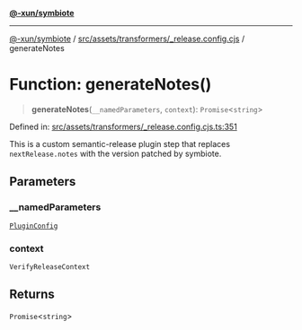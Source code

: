 [**@-xun/symbiote**](../../../../../README.md)

***

[@-xun/symbiote](../../../../../README.md) / [src/assets/transformers/\_release.config.cjs](../README.md) / generateNotes

# Function: generateNotes()

> **generateNotes**(`__namedParameters`, `context`): `Promise`\<`string`\>

Defined in: [src/assets/transformers/\_release.config.cjs.ts:351](https://github.com/Xunnamius/symbiote/blob/e90857acb3d261d6e9bd248ab0e38c7f0e05d449/src/assets/transformers/_release.config.cjs.ts#L351)

This is a custom semantic-release plugin step that replaces
`nextRelease.notes` with the version patched by symbiote.

## Parameters

### \_\_namedParameters

[`PluginConfig`](../type-aliases/PluginConfig.md)

### context

`VerifyReleaseContext`

## Returns

`Promise`\<`string`\>
